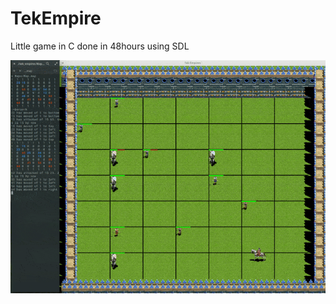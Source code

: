 # TekEmpire
Little game in C done in 48hours using SDL

![alt tag](https://raw.githubusercontent.com/Poncholay/TekEmpire/master/demo/demo.gif)